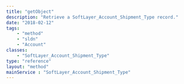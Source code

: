 ```yaml
---
title: "getObject"
description: "Retrieve a SoftLayer_Account_Shipment_Type record."
date: "2018-02-12"
tags:
    - "method"
    - "sldn"
    - "Account"
classes:
    - "SoftLayer_Account_Shipment_Type"
type: "reference"
layout: "method"
mainService : "SoftLayer_Account_Shipment_Type"
---
```

